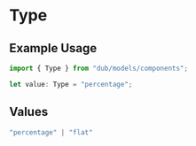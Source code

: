 # Type

## Example Usage

```typescript
import { Type } from "dub/models/components";

let value: Type = "percentage";
```

## Values

```typescript
"percentage" | "flat"
```